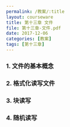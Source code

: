 ```yaml
---
permalink: /教案/:title
layout: courseware
title: 第十三章 文件
file: 第十三章-文件.pdf
date: 2017-12-06
categories: [教案]
tags: [第十三章]
---
```


### 1. 文件的基本概念
### 2. 格式化读写文件
### 3. 块读写
### 4. 随机读写
